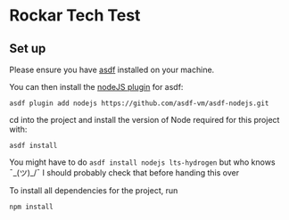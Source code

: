 # Rockar Tech Test

## Set up

Please ensure you have [asdf](https://asdf-vm.com/) installed on your machine. 

You can then install the [nodeJS plugin](https://github.com/asdf-vm/asdf-nodejs) for asdf:

```asdf plugin add nodejs https://github.com/asdf-vm/asdf-nodejs.git```

cd into the project and install the version of Node required for this project with:

```asdf install```

You might have to do ```asdf install nodejs lts-hydrogen``` but who knows ¯\_(ツ)_/¯
I should probably check that before handing this over

To install all dependencies for the project, run

```npm install```